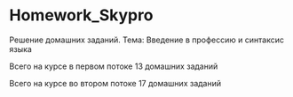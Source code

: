 # Homework_Skypro
Решение домашних заданий. 
Тема: Введение в профессию и синтаксис языка

Всего на курсе в первом потоке 13 домашних заданий

Всего на курсе во втором потоке 17 домашних заданий
